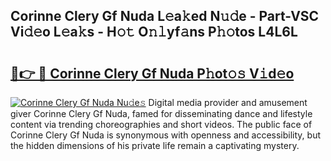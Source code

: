 ## Corinne Clery Gf Nuda L𝚎a𝚔ed N𝚞𝚍e - Part-VSC Vi𝚍𝚎o L𝚎a𝚔s - H𝚘𝚝 O𝚗𝚕yf𝚊ns P𝚑𝚘tos L4L6L

# <h2><a href="http://kf6tmxy.oniu.top/?m=Corinne+Clery+Gf+Nuda">🔗👉 🔴 Corinne Clery Gf Nuda P𝚑ot𝚘𝚜 V𝚒d𝚎o</a></h2>

[![Corinne Clery Gf Nuda Nu𝚍e𝚜](https://i.imgur.com/0qMVB7G.gif)](http://kf6tmxy.oniu.top/?m=Corinne+Clery+Gf+Nuda)
Digital media provider and amusement giver Corinne Clery Gf Nuda, famed for disseminating dance and lifestyle content via trending choreographies and short videos. The public face of Corinne Clery Gf Nuda is synonymous with openness and accessibility, but the hidden dimensions of his private life remain a captivating mystery.  
